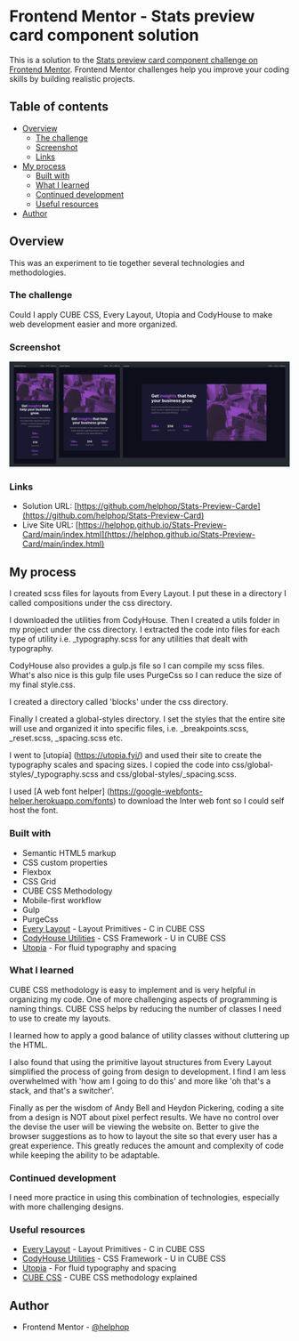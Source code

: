 # Frontend Mentor - Stats preview card component solution

This is a solution to the [Stats preview card component challenge on Frontend Mentor](https://www.frontendmentor.io/challenges/stats-preview-card-component-8JqbgoU62). Frontend Mentor challenges help you improve your coding skills by building realistic projects.

## Table of contents

- [Overview](#overview)
  - [The challenge](#the-challenge)
  - [Screenshot](#screenshot)
  - [Links](#links)
- [My process](#my-process)
  - [Built with](#built-with)
  - [What I learned](#what-i-learned)
  - [Continued development](#continued-development)
  - [Useful resources](#useful-resources)
- [Author](#author)


## Overview
This was an experiment to tie together several technologies and methodologies.
### The challenge
Could I apply CUBE CSS, Every Layout, Utopia and CodyHouse to make web development easier and more organized.

### Screenshot

![](./screenshot.png)

### Links

- Solution URL: [https://github.com/helphop/Stats-Preview-Carde](https://github.com/helphop/Stats-Preview-Card)
- Live Site URL: [https://helphop.github.io/Stats-Preview-Card/main/index.html](https://helphop.github.io/Stats-Preview-Card/main/index.html)

## My process
I created scss files for layouts from Every Layout. I put these in a directory I called compositions under the css directory.

I downloaded the utilities from CodyHouse. Then I created a utils folder in my project  under the css directory. I extracted the code into files for each type of utility i.e. _typography.scss for any utilities that dealt with typography.

CodyHouse also provides a gulp.js file so I can compile my scss files. What's also nice is this gulp file uses PurgeCss so I can reduce the size of my final style.css.

I created a directory called 'blocks' under the css directory.

Finally I created a global-styles directory. I set the styles that the entire site will use and organized it into specific files, i.e. _breakpoints.scss, _reset.scss, _spacing.scss etc.

I went to [utopia] (https://utopia.fyi/) and used their site to create the typography scales and spacing sizes. I copied the code into css/global-styles/_typography.scss and css/global-styles/_spacing.scss.

I used [A web font helper] (https://google-webfonts-helper.herokuapp.com/fonts) to download the Inter web font so I could self host the font.


### Built with

- Semantic HTML5 markup
- CSS custom properties
- Flexbox
- CSS Grid
- CUBE CSS Methodology
- Mobile-first workflow
- Gulp
- PurgeCss
- [Every Layout](https://every-layout.dev/layouts/) - Layout Primitives - C in CUBE CSS
- [CodyHouse Utilities](https://codyhouse.co/ds/docs/framework/utilities) - CSS Framework - U in CUBE CSS
- [Utopia](https://utopia.fyi/) - For fluid typography and spacing

### What I learned
CUBE CSS methodology is easy to implement and is very helpful in organizing my code.
One of more challenging aspects of programming is naming things. CUBE CSS helps by reducing
the number of classes I need to use to create my layouts.

I learned how to apply a good balance of utility classes without cluttering up the HTML.

I also found that using the primitive layout structures from Every Layout simplified the process of going from design to development. I find I am less overwhelmed with 'how am I going to do this' and more like 'oh that's a stack, and that's a switcher'.

Finally as per the wisdom of Andy Bell and Heydon Pickering, coding a site from a design is NOT about pixel perfect results. We have no control over the devise the user will be viewing the website on.  Better to give the browser suggestions as to how to layout the site so that every user has a great experience.  This greatly reduces the amount and complexity of code while keeping the ability to be adaptable.
### Continued development

I need more practice in using this combination of technologies, especially with more challenging designs.
### Useful resources
- [Every Layout](https://every-layout.dev/layouts/) - Layout Primitives - C in CUBE CSS
- [CodyHouse Utilities](https://codyhouse.co/ds/docs/framework/utilities) - CSS Framework - U in CUBE CSS
- [Utopia](https://utopia.fyi/) - For fluid typography and spacing
- [CUBE CSS](https://cube.fyi/) - CUBE CSS methodology explained
## Author
- Frontend Mentor - [@helphop](https://www.frontendmentor.io/profile/helphop)